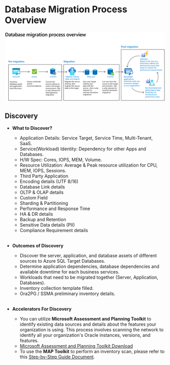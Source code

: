 
# **Database Migration Process Overview**

![00_02.database_migration_process_overview](./Resources/Image/00_02.database_migration_process_overview.png "database_migration_process_overview")
</br>

## **Discovery**

- **What to Discover?**
  - Application Details: Service Target, Service Time, Multi-Tenant, SaaS.
  - Service(Workload) Identity: Dependency for other Apps and Databases.
  - H/W Spec: Cores, IOPS, MEM, Volume.
  - Resource Utilization: Average & Peak resource utilization for CPU, MEM, IOPS, Sessions.
  - Third Party Application
  - Encoding details (UTF 8/16)
  - Database Link details
  - OLTP & OLAP details
  - Custom Field
  - Sharding & Partitioning
  - Performance and Response Time
  - HA & DR details
  - Backup and Retention
  - Sensitive Data details (PII)
  - Compliance Requirement details
  </br>

- **Outcomes of Discovery**
  - Discover the server, application, and database assets of different sources to Azure SQL Target Databases.
  - Determine application dependencies, database dependencies and available downtime for each business services.
  - Workloads that need to be migrated together (Server, Application, Databases).
  - Inventory collection template filled.
  - Ora2PG / SSMA preliminary inventory details.
  </br>

- **Accelerators For Discovery**
  - You can utilize **Microsoft Assessment and Planning Toolkit** to identify existing data sources and details about the features your organization is using. This process involves scanning the network to identify all your organization's Oracle instances, versions, and features. </br>
  - [Microsoft Assessment and Planning Toolkit Download](https://go.microsoft.com/fwlink/?LinkID=316883) </br>
  - To use the **MAP Toolkit** to perform an inventory scan, please refer to this [Step-by-Step Guide Document](https://learn.microsoft.com/en-us/sql/sql-server/migrate/guides/oracle-to-sql-server?view=sql-server-ver16#discover).
</br>

</br>
